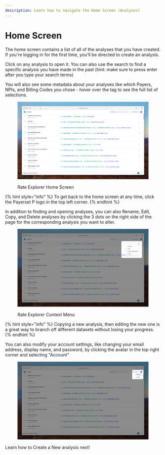 ```yaml
---
description: Learn how to navigate the Home Screen (Analyses)
---
```


# Home Screen

The home screen contains a list of all of the analyses that you have created. If you're logging in for the first time, you'll be directed to create an analysis.&#x20;

Click on any analysis to open it. You can also use the search to find a specific analysis you have made in the past (hint: make sure to press enter after you type your search terms)

You will also see some metadata about your analyses like which Payers, NPIs, and Billing Codes you chose - hover over the tag to see the full list of selections.

<figure><img src="../../.gitbook/assets/CleanShot 2024-03-19 at 17.22.03@2x.png" alt=""><figcaption><p>Rate Explorer Home Screen</p></figcaption></figure>

{% hint style="info" %}
To get back to the home screen at any time, click the Payerset P logo in the top left corner.
{% endhint %}

In addition to finding and opening analyses, you can also Rename, Edit, Copy, and Delete analyses by clicking the 3 dots on the right side of the page for the corresponding analysis you want to alter.&#x20;

<figure><img src="../../.gitbook/assets/CleanShot 2024-03-19 at 17.23.50@2x.png" alt=""><figcaption><p>Rate Explorer Context Menu</p></figcaption></figure>

{% hint style="info" %}
Copying a new analysis, then editing the new one is a great way to branch off different datasets without losing your progress.
{% endhint %}

You can also modify your account settings, like changing your email address, display name, and password, by clicking the avatar in the top right corner and selecting "Account"

<figure><img src="../../.gitbook/assets/CleanShot 2024-03-19 at 17.27.04@2x.png" alt=""><figcaption></figcaption></figure>

Learn how to Create a New analysis next!
